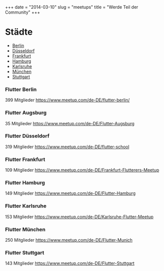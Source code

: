 +++
date = "2014-03-10"
slug = "meetups"
title = "Werde Teil der Community"
+++

# Städte
* [Berlin](#flutter-berlin)
* [Düsseldorf](#flutter-düsseldorf)
* [Frankfurt](#flutter-frankfurt)
* [Hamburg](#flutter-hamburg)
* [Karlsruhe](#flutter-karlsruhe)
* [München](#flutter-münchen)
* [Stuttgart](#flutter-stuttgart)

### Flutter Berlin
399 Mitglieder
https://www.meetup.com/de-DE/flutter-berlin/


### Flutter Augsburg
35 Mitglieder
https://www.meetup.com/de-DE/Flutter-Augsburg

### Flutter Düsseldorf
319 Mitglieder
https://www.meetup.com/de-DE/flutter-school

### Flutter Frankfurt
109 Mitglieder
https://www.meetup.com/de-DE/Frankfurt-Flutterers-Meetup

### Flutter Hamburg
149 Mitglieder
https://www.meetup.com/de-DE/Flutter-Hamburg

### Flutter Karlsruhe
153 Mitglieder
https://www.meetup.com/de-DE/Karlsruhe-Flutter-Meetup

### Flutter München
250 Mitglieder
https://www.meetup.com/de-DE/Flutter-Munich

### Flutter Stuttgart
143 Mitglieder
https://www.meetup.com/de-DE/Flutter-Stuttgart